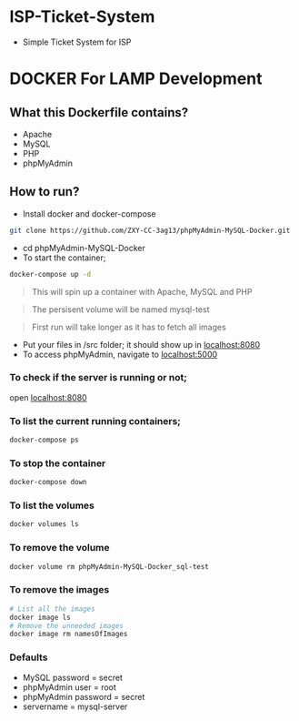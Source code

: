 # ISP-Ticket-System

- Simple Ticket System for ISP

# DOCKER For LAMP Development 

## What this Dockerfile contains?
- Apache
- MySQL
- PHP
- phpMyAdmin

## How to run?
- Install docker and docker-compose
```bash
git clone https://github.com/ZXY-CC-3ag13/phpMyAdmin-MySQL-Docker.git
```
- cd phpMyAdmin-MySQL-Docker
- To start the container;
```bash
docker-compose up -d
```
> This will spin up a container with Apache, MySQL and PHP

> The persisent volume will be named mysql-test

> First run will take longer as it has to fetch all images

- Put your files in /src folder; it should show up in [localhost:8080](localhost:8080)
- To access phpMyAdmin, navigate to [localhost:5000](localhost:5000)

### To check if the server is running or not;

open [localhost:8080](localhost:8080)

### To list the current running containers;

```bash
docker-compose ps
```

### To stop the container

```bash
docker-compose down
```

### To list the volumes

```bash
docker volumes ls
```

### To remove the volume

```bash
docker volume rm phpMyAdmin-MySQL-Docker_sql-test
```
### To remove the images

```bash
# List all the images
docker image ls
# Remove the unneeded images
docker image rm namesOfImages
```

### Defaults

- MySQL password = secret
- phpMyAdmin user = root
- phpMyAdmin password = secret
- servername = mysql-server
